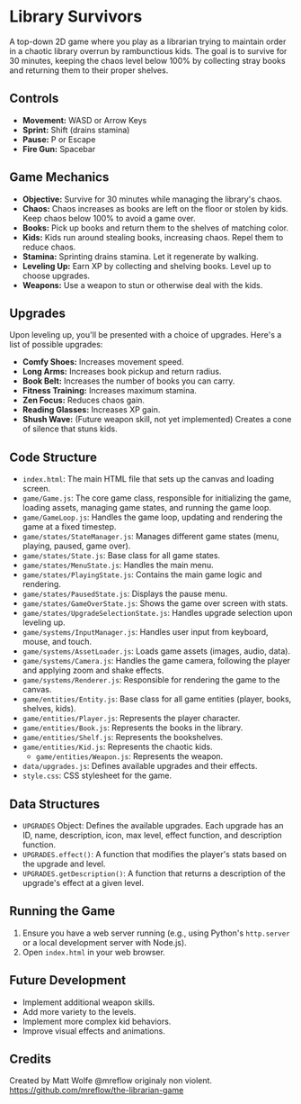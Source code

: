 # Library Survivors

A top-down 2D game where you play as a librarian trying to maintain order in a chaotic library overrun by rambunctious kids.  The goal is to survive for 30 minutes, keeping the chaos level below 100% by collecting stray books and returning them to their proper shelves.

## Controls

*   **Movement:** WASD or Arrow Keys
*   **Sprint:** Shift (drains stamina)
*   **Pause:** P or Escape
*   **Fire Gun:** Spacebar

## Game Mechanics

*   **Objective:** Survive for 30 minutes while managing the library's chaos.
*   **Chaos:**  Chaos increases as books are left on the floor or stolen by kids. Keep chaos below 100% to avoid a game over.
*   **Books:** Pick up books and return them to the shelves of matching color.
*   **Kids:**  Kids run around stealing books, increasing chaos.  Repel them to reduce chaos.
*   **Stamina:** Sprinting drains stamina. Let it regenerate by walking.
*   **Leveling Up:** Earn XP by collecting and shelving books. Level up to choose upgrades.
*   **Weapons:** Use a weapon to stun or otherwise deal with the kids.

## Upgrades

Upon leveling up, you'll be presented with a choice of upgrades. Here's a list of possible upgrades:

*   **Comfy Shoes:** Increases movement speed.
*   **Long Arms:** Increases book pickup and return radius.
*   **Book Belt:** Increases the number of books you can carry.
*   **Fitness Training:** Increases maximum stamina.
*   **Zen Focus:** Reduces chaos gain.
*   **Reading Glasses:** Increases XP gain.
*   **Shush Wave:** (Future weapon skill, not yet implemented) Creates a cone of silence that stuns kids.

## Code Structure

*   `index.html`: The main HTML file that sets up the canvas and loading screen.
*   `game/Game.js`:  The core game class, responsible for initializing the game, loading assets, managing game states, and running the game loop.
*   `game/GameLoop.js`:  Handles the game loop, updating and rendering the game at a fixed timestep.
*   `game/states/StateManager.js`: Manages different game states (menu, playing, paused, game over).
*   `game/states/State.js`:  Base class for all game states.
*   `game/states/MenuState.js`: Handles the main menu.
*   `game/states/PlayingState.js`: Contains the main game logic and rendering.
*   `game/states/PausedState.js`:  Displays the pause menu.
*   `game/states/GameOverState.js`: Shows the game over screen with stats.
*   `game/states/UpgradeSelectionState.js`:  Handles upgrade selection upon leveling up.
*   `game/systems/InputManager.js`: Handles user input from keyboard, mouse, and touch.
*   `game/systems/AssetLoader.js`: Loads game assets (images, audio, data).
*   `game/systems/Camera.js`:  Handles the game camera, following the player and applying zoom and shake effects.
*   `game/systems/Renderer.js`:  Responsible for rendering the game to the canvas.
*   `game/entities/Entity.js`: Base class for all game entities (player, books, shelves, kids).
*   `game/entities/Player.js`: Represents the player character.
*   `game/entities/Book.js`: Represents the books in the library.
*   `game/entities/Shelf.js`: Represents the bookshelves.
*   `game/entities/Kid.js`: Represents the chaotic kids.
    *   `game/entities/Weapon.js`: Represents the weapon.
*   `data/upgrades.js`: Defines available upgrades and their effects.
*   `style.css`: CSS stylesheet for the game.

## Data Structures
* `UPGRADES` Object: Defines the available upgrades. Each upgrade has an ID, name, description, icon, max level, effect function, and description function.
* `UPGRADES.effect()`:  A function that modifies the player's stats based on the upgrade and level.
* `UPGRADES.getDescription()`: A function that returns a description of the upgrade's effect at a given level.

## Running the Game

1.  Ensure you have a web server running (e.g., using Python's `http.server` or a local development server with Node.js).
2.  Open `index.html` in your web browser.

## Future Development

*   Implement additional weapon skills.
*   Add more variety to the levels.
*   Implement more complex kid behaviors.
*   Improve visual effects and animations.

## Credits

Created by Matt Wolfe @mreflow originaly non violent.  https://github.com/mreflow/the-librarian-game 

